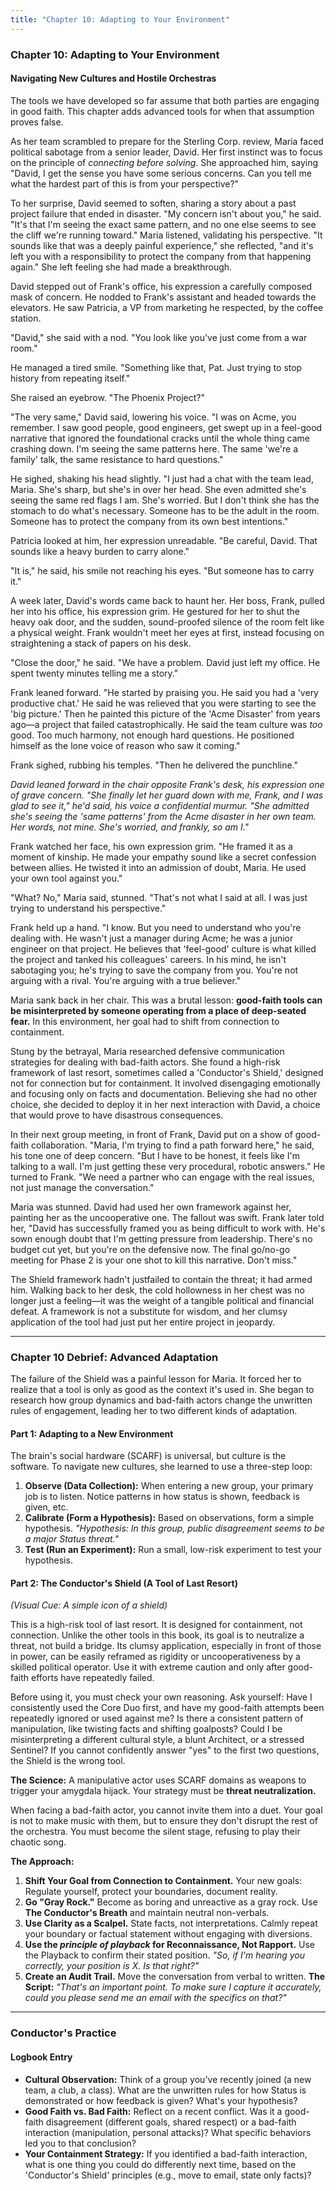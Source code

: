 ```yaml
---
title: "Chapter 10: Adapting to Your Environment"
---
```

### **Chapter 10: Adapting to Your Environment**
#### Navigating New Cultures and Hostile Orchestras

The tools we have developed so far assume that both parties are engaging in good faith. This chapter adds advanced tools for when that assumption proves false.

As her team scrambled to prepare for the Sterling Corp. review, Maria faced political sabotage from a senior leader, David. Her first instinct was to focus on the principle of *connecting before solving*. She approached him, saying "David, I get the sense you have some serious concerns. Can you tell me what the hardest part of this is from your perspective?"

To her surprise, David seemed to soften, sharing a story about a past project failure that ended in disaster. "My concern isn't about you," he said. "It's that I'm seeing the exact same pattern, and no one else seems to see the cliff we're running toward." Maria listened, validating his perspective. "It sounds like that was a deeply painful experience," she reflected, "and it's left you with a responsibility to protect the company from that happening again." She left feeling she had made a breakthrough.

David stepped out of Frank's office, his expression a carefully composed mask of concern. He nodded to Frank's assistant and headed towards the elevators. He saw Patricia, a VP from marketing he respected, by the coffee station.

"David," she said with a nod. "You look like you've just come from a war room."

He managed a tired smile. "Something like that, Pat. Just trying to stop history from repeating itself."

She raised an eyebrow. "The Phoenix Project?"

"The very same," David said, lowering his voice. "I was on Acme, you remember. I saw good people, good engineers, get swept up in a feel-good narrative that ignored the foundational cracks until the whole thing came crashing down. I'm seeing the same patterns here. The same 'we're a family' talk, the same resistance to hard questions."

He sighed, shaking his head slightly. "I just had a chat with the team lead, Maria. She's sharp, but she's in over her head. She even admitted she's seeing the same red flags I am. She's worried. But I don't think she has the stomach to do what's necessary. Someone has to be the adult in the room. Someone has to protect the company from its own best intentions."

Patricia looked at him, her expression unreadable. "Be careful, David. That sounds like a heavy burden to carry alone."

"It is," he said, his smile not reaching his eyes. "But someone has to carry it."

A week later, David's words came back to haunt her. Her boss, Frank, pulled her into his office, his expression grim. He gestured for her to shut the heavy oak door, and the sudden, sound-proofed silence of the room felt like a physical weight. Frank wouldn't meet her eyes at first, instead focusing on straightening a stack of papers on his desk.

"Close the door," he said. "We have a problem. David just left my office. He spent twenty minutes telling me a story."

Frank leaned forward. "He started by praising you. He said you had a 'very productive chat.' He said he was relieved that you were starting to see the 'big picture.' Then he painted this picture of the 'Acme Disaster' from years ago—a project that failed catastrophically. He said the team culture was *too* good. Too much harmony, not enough hard questions. He positioned himself as the lone voice of reason who saw it coming."

Frank sighed, rubbing his temples. "Then he delivered the punchline."

*David leaned forward in the chair opposite Frank's desk, his expression one of grave concern. "She finally let her guard down with me, Frank, and I was glad to see it," he'd said, his voice a confidential murmur. "She admitted she's seeing the 'same patterns' from the Acme disaster in her own team. Her words, not mine. She's worried, and frankly, so am I."*

Frank watched her face, his own expression grim. "He framed it as a moment of kinship. He made your empathy sound like a secret confession between allies. He twisted it into an admission of doubt, Maria. He used your own tool against you."

"What? No," Maria said, stunned. "That's not what I said at all. I was just trying to understand his perspective."

Frank held up a hand. "I know. But you need to understand who you're dealing with. He wasn't just a manager during Acme; he was a junior engineer on that project. He believes that 'feel-good' culture is what killed the project and tanked his colleagues' careers. In his mind, he isn't sabotaging you; he's trying to save the company from you. You're not arguing with a rival. You're arguing with a true believer."

Maria sank back in her chair. This was a brutal lesson: **good-faith tools can be misinterpreted by someone operating from a place of deep-seated fear.** In this environment, her goal had to shift from connection to containment.

Stung by the betrayal, Maria researched defensive communication strategies for dealing with bad-faith actors. She found a high-risk framework of last resort, sometimes called a 'Conductor's Shield,' designed not for connection but for containment. It involved disengaging emotionally and focusing only on facts and documentation. Believing she had no other choice, she decided to deploy it in her next interaction with David, a choice that would prove to have disastrous consequences.

In their next group meeting, in front of Frank, David put on a show of good-faith collaboration. "Maria, I'm trying to find a path forward here," he said, his tone one of deep concern. "But I have to be honest, it feels like I'm talking to a wall. I'm just getting these very procedural, robotic answers." He turned to Frank. "We need a partner who can engage with the real issues, not just manage the conversation."

Maria was stunned. David had used her own framework against her, painting her as the uncooperative one. The fallout was swift. Frank later told her, "David has successfully framed you as being difficult to work with. He's sown enough doubt that I'm getting pressure from leadership. There's no budget cut yet, but you're on the defensive now. The final go/no-go meeting for Phase 2 is your one shot to kill this narrative. Don't miss."

The Shield framework hadn't justfailed to contain the threat; it had armed him. Walking back to her desk, the cold hollowness in her chest was no longer just a feeling—it was the weight of a tangible political and financial defeat. A framework is not a substitute for wisdom, and her clumsy application of the tool had just put her entire project in jeopardy.

---
### **Chapter 10 Debrief: Advanced Adaptation**

The failure of the Shield was a painful lesson for Maria. It forced her to realize that a tool is only as good as the context it's used in. She began to research how group dynamics and bad-faith actors change the unwritten rules of engagement, leading her to two different kinds of adaptation.

#### **Part 1: Adapting to a New Environment**
The brain's social hardware (SCARF) is universal, but culture is the software. To navigate new cultures, she learned to use a three-step loop:
1.  **Observe (Data Collection):** When entering a new group, your primary job is to listen. Notice patterns in how status is shown, feedback is given, etc.
2.  **Calibrate (Form a Hypothesis):** Based on observations, form a simple hypothesis. *"Hypothesis: In this group, public disagreement seems to be a major Status threat."*
3.  **Test (Run an Experiment):** Run a small, low-risk experiment to test your hypothesis.

#### **Part 2: The Conductor's Shield (A Tool of Last Resort)**
*(Visual Cue: A simple icon of a shield)*

This is a high-risk tool of last resort. It is designed for containment, not connection. Unlike the other tools in this book, its goal is to neutralize a threat, not build a bridge. Its clumsy application, especially in front of those in power, can be easily reframed as rigidity or uncooperativeness by a skilled political operator. Use it with extreme caution and only after good-faith efforts have repeatedly failed.

Before using it, you must check your own reasoning. Ask yourself: Have I consistently used the Core Duo first, and have my good-faith attempts been repeatedly ignored or used against me? Is there a consistent pattern of manipulation, like twisting facts and shifting goalposts? Could I be misinterpreting a different cultural style, a blunt Architect, or a stressed Sentinel? If you cannot confidently answer "yes" to the first two questions, the Shield is the wrong tool.

**The Science:** A manipulative actor uses SCARF domains as weapons to trigger your amygdala hijack. Your strategy must be **threat neutralization.**

When facing a bad-faith actor, you cannot invite them into a duet. Your goal is not to make music with them, but to ensure they don't disrupt the rest of the orchestra. You must become the silent stage, refusing to play their chaotic song.

**The Approach:**
1.  **Shift Your Goal from Connection to Containment.** Your new goals: Regulate yourself, protect your boundaries, document reality.
2.  **Go "Gray Rock."** Become as boring and unreactive as a gray rock. Use **The Conductor's Breath** and maintain neutral non-verbals.
3.  **Use Clarity as a Scalpel.** State facts, not interpretations. Calmly repeat your boundary or factual statement without engaging with diversions.
4.  **Use the *principle of playback* for Reconnaissance, Not Rapport.** Use the Playback to confirm their stated position. *"So, if I'm hearing you correctly, your position is X. Is that right?"*
5.  **Create an Audit Trail.** Move the conversation from verbal to written. **The Script:** *"That's an important point. To make sure I capture it accurately, could you please send me an email with the specifics on that?"*

---
### **Conductor's Practice**

#### **Logbook Entry**
*   **Cultural Observation:** Think of a group you've recently joined (a new team, a club, a class). What are the unwritten rules for how Status is demonstrated or how feedback is given? What's your hypothesis?
*   **Good Faith vs. Bad Faith:** Reflect on a recent conflict. Was it a good-faith disagreement (different goals, shared respect) or a bad-faith interaction (manipulation, personal attacks)? What specific behaviors led you to that conclusion?
*   **Your Containment Strategy:** If you identified a bad-faith interaction, what is one thing you could do differently next time, based on the 'Conductor's Shield' principles (e.g., move to email, state only facts)?
